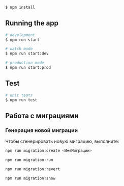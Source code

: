 ```bash
$ npm install
```

## Running the app

```bash
# development
$ npm run start

# watch mode
$ npm run start:dev

# production mode
$ npm run start:prod
```

## Test

```bash
# unit tests
$ npm run test

```
## Работа с миграциями

### Генерация новой миграции

Чтобы сгенерировать новую миграцию, выполните:

```bash
npm run migration:create <ИмяМиграции>

npm run migration:run

npm run migration:revert

npm run migration:show